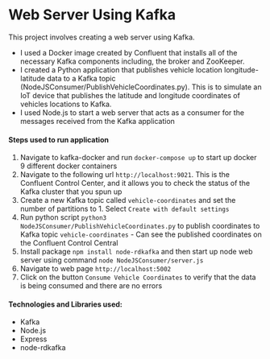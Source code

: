 # Web Server Using Kafka

This project involves creating a web server using Kafka.
- I used a Docker image created by Confluent that installs all of the necessary Kafka components including, the broker and ZooKeeper.
- I created a Python application that publishes vehicle location longitude-latitude data to a Kafka topic (NodeJSConsumer/PublishVehicleCoordinates.py).  This is to simulate an IoT device that publishes the latitude and longitude coordinates of vehicles locations to Kafka.
- I used Node.js to start a web server that acts as a consumer for the messages received from the Kafka application

#### Steps used to run application

1. Navigate to kafka-docker and run ```docker-compose up``` to start up docker 9 different docker containers
2. Navigate to the following url ```http://localhost:9021```. This is the Confluent Control Center, and it allows you to check the status of the Kafka cluster that you spun up
3. Create a new Kafka topic called ```vehicle-coordinates``` and set the number of partitions to 1.  Select ```Create with default settings```
4. Run python script ```python3 NodeJSConsumer/PublishVehicleCoordinates.py``` to publish coordinates to Kafka topic ```vehicle-coordinates``` - Can see the published coordinates on the Confluent Control Central
5. Install package ```npm install node-rdkafka``` and then start up node web server using command ```node NodeJSConsumer/server.js```
6. Navigate to web page ```http://localhost:5002``` 
7. Click on the button ```Consume Vehicle Coordinates``` to verify that the data is being consumed and there are no errors

#### Technologies and Libraries used:
- Kafka
- Node.js
- Express
- node-rdkafka
